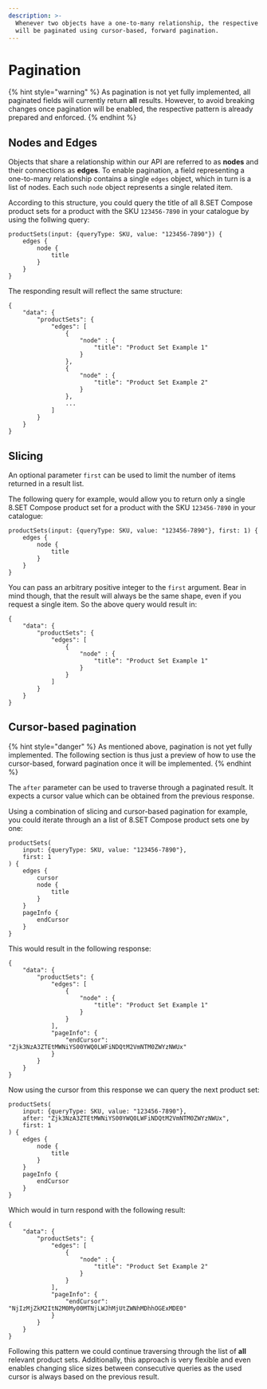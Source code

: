 ```yaml
---
description: >-
  Whenever two objects have a one-to-many relationship, the respective field
  will be paginated using cursor-based, forward pagination.
---
```


# Pagination

{% hint style="warning" %}
As pagination is not yet fully implemented, all paginated fields will currently return **all** results. However, to avoid breaking changes once pagination will be enabled, the respective pattern is already prepared and enforced.
{% endhint %}

## Nodes and Edges

Objects that share a relationship within our API are referred to as **nodes** and their connections as **edges**. To enable pagination, a field representing a one-to-many relationship contains a single `edges` object, which in turn is a list of nodes. Each such `node` object represents a single related item.

According to this structure, you could query the title of all 8.SET Compose product sets for a product with the SKU `123456-7890` in your catalogue by using the follwing query:

```text
productSets(input: {queryType: SKU, value: "123456-7890"}) {
    edges {
        node {
            title
        }
    }
}
```

The responding result will reflect the same structure:

```text
{
    "data": {
        "productSets": {
            "edges": [
                {
                    "node" : {
                        "title": "Product Set Example 1"
                    }
                },
                {
                    "node" : {
                        "title": "Product Set Example 2"
                    }
                },
                ...
            ]
        }
    }
}
```

## Slicing

An optional parameter `first` can be used to limit the number of items returned in a result list. 

The following query for example, would allow you to return only a single 8.SET Compose product set for a product with the SKU `123456-7890` in your catalogue:

```text
productSets(input: {queryType: SKU, value: "123456-7890"}, first: 1) {
    edges {
        node {
            title
        }
    }
}
```

You can pass an arbitrary positive integer to the `first` argument. Bear in mind though, that the result will always be the same shape, even if you request a single item. So the above query would result in:

```text
{
    "data": {
        "productSets": {
            "edges": [
                {
                    "node" : {
                        "title": "Product Set Example 1"
                    }
                }
            ]
        }
    }
}
```

## Cursor-based pagination

{% hint style="danger" %}
As mentioned above, pagination is not yet fully implemented. The following section is thus just a preview of how to use the cursor-based, forward pagination once it will be implemented.
{% endhint %}

The `after` parameter can be used to traverse through a paginated result. It expects a cursor value which can be obtained from the previous response.

Using a combination of slicing and cursor-based pagination for example, you could iterate through an a list of 8.SET Compose product sets one by one:

```text
productSets(
    input: {queryType: SKU, value: "123456-7890"}, 
    first: 1
) {
    edges {
        cursor
        node {
            title
        }
    }
    pageInfo {
        endCursor
    }
}
```

This would result in the following response:

```text
{
    "data": {
        "productSets": {
            "edges": [
                {
                    "node" : {
                        "title": "Product Set Example 1"
                    }
                }
            ],
            "pageInfo": {
                "endCursor": "Zjk3NzA3ZTEtMWNiYS00YWQ0LWFiNDQtM2VmNTM0ZWYzNWUx"
            }
        }
    }
}
```

Now using the cursor from this response we can query the next product set:

```text
productSets(
    input: {queryType: SKU, value: "123456-7890"}, 
    after: "Zjk3NzA3ZTEtMWNiYS00YWQ0LWFiNDQtM2VmNTM0ZWYzNWUx", 
    first: 1
) {
    edges {
        node {
            title
        }
    }
    pageInfo {
        endCursor
    }
}
```

Which would in turn respond with the following result:

```text
{
    "data": {
        "productSets": {
            "edges": [
                {
                    "node" : {
                        "title": "Product Set Example 2"
                    }
                }
            ],
            "pageInfo": {
                "endCursor": "NjIzMjZkM2ItN2M0My00MTNjLWJhMjUtZWNhMDhhOGExMDE0"
            }
        }
    }
}
```

Following this pattern we could continue traversing through the list of **all** relevant product sets. Additionally, this approach is very flexible and even enables changing slice sizes between consecutive queries as the used cursor is always based on the previous result.

